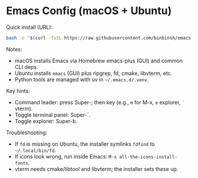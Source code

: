 # Emacs Config (macOS + Ubuntu)

Quick install (URL):

```bash
bash -c "$(curl -fsSL https://raw.githubusercontent.com/binbinsh/emacs-config/main/install-emacs.sh)"
```

Notes:
- macOS installs Emacs via Homebrew emacs-plus (GUI) and common CLI deps.
- Ubuntu installs `emacs` (GUI) plus ripgrep, fd, cmake, libvterm, etc.
- Python tools are managed with uv in `~/.emacs.d/.venv`.

Key hints:
- Command leader: press Super-; then key (e.g., `m` for M-x, `e` explorer, `` ` `` vterm).
- Toggle terminal panel: Super-`.
- Toggle explorer: Super-b.

Troubleshooting:
- If `fd` is missing on Ubuntu, the installer symlinks `fdfind` to `~/.local/bin/fd`.
- If icons look wrong, run inside Emacs: `M-x all-the-icons-install-fonts`.
- vterm needs cmake/libtool and libvterm; the installer sets these up.


